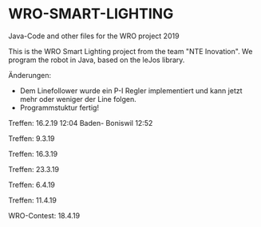 # WRO-SMART-LIGHTING
Java-Code and other files for the WRO project 2019

This is the WRO Smart Lighting project from the team "NTE Inovation". We program the robot in Java, based on the leJos library.

Änderungen:
  - Dem Linefollower wurde ein P-I Regler implementiert und kann jetzt mehr oder weniger der Line folgen.
  - Programmstuktur fertig!
  
Treffen:  16.2.19 12:04 Baden- Boniswil 12:52

Treffen:  9.3.19 

Treffen:  16.3.19 

Treffen:  23.3.19

Treffen:  6.4.19

Treffen:  11.4.19

WRO-Contest: 18.4.19
